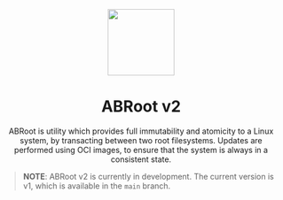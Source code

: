 <div align="center">
  <img src="abroot-logo.svg" height="120">
  <h1 align="center">ABRoot v2</h1>
  <p align="center">ABRoot is utility which provides full immutability and
		atomicity to a Linux system, by transacting between
		two root filesystems. Updates are performed using OCI
		images, to ensure that the system is always in a
		consistent state.</p>
</div>

> **NOTE**: ABRoot v2 is currently in development. The current
> version is v1, which is available in the `main` branch.

